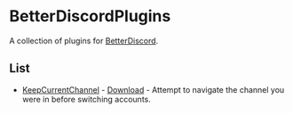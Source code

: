 # BetterDiscordPlugins

A collection of plugins for [BetterDiscord](https://betterdiscord.app/).

## List
* [KeepCurrentChannel](/src/KeepCurrentChannel/) - [Download](https://raw.githubusercontent.com/BrandonXLF/BetterDiscordPlugins/main/release/KeepCurrentChannel.plugin.js) - Attempt to navigate the channel you were in before switching accounts.